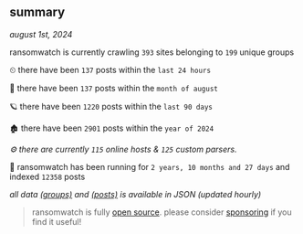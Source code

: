 
## summary
_august 1st, 2024_

ransomwatch is currently crawling `393` sites belonging to `199` unique groups

⏲ there have been `137` posts within the `last 24 hours`

🦈 there have been `137` posts within the `month of august`

🪐 there have been `1220` posts within the `last 90 days`

🏚 there have been `2901` posts within the `year of 2024`

_⚙️ there are currently `115` online hosts & `125` custom parsers._

🦕 ransomwatch has been running for `2 years, 10 months and 27 days` and indexed `12358` posts

_all data  [(groups)](http://ransomwhat.telemetry.ltd/groups) and [(posts)](http://ransomwhat.telemetry.ltd/posts) is available in JSON (updated hourly)_

> ransomwatch is fully [open source](https://github.com/joshhighet/ransomwatch#ransomwatch--). please consider [sponsoring](https://github.com/sponsors/joshhighet) if you find it useful!
